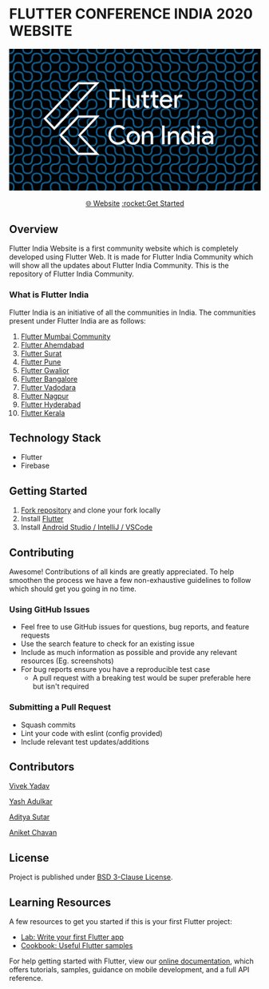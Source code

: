 # FLUTTER CONFERENCE INDIA 2020 WEBSITE

<p align="center">
<img width="800px"  src="github_images/poster.png">
</p>

<p align="center">
<a href="https://flutterindia.dev/">&#127760; Website</a>
<a href="#getting-started">:rocket:Get Started</a>
</p>

## Overview
Flutter India Website is a first community website which is completely developed using Flutter Web. 
It is made for Flutter India Community which will show all the updates about Flutter India Community.
This is the repository of Flutter India Community.

### What is Flutter India
Flutter India is an initiative of all the communities in India. 
The communities present under Flutter India are as follows:
1. <a href="https://www.meetup.com/Mumbai-Flutter/">Flutter Mumbai Community</a>
2. <a href="https://www.meetup.com/FlutterAHM/">Flutter Ahemdabad</a>
3. <a href="https://www.meetup.com/FlutterSurat/">Flutter Surat</a>
4. <a href="https://www.meetup.com/Flutter-Pune-Development-Meetup/">Flutter Pune</a>
5. <a href="https://www.meetup.com/Gwalior-Flutter-Meetup-Group/">Flutter Gwalior</a>
6. <a href="https://www.meetup.com/flutter-bangalore-group/">Flutter Bangalore</a>
7. <a href="https://twitter.com/fluttervadodara">Flutter Vadodara</a>
8. <a href="https://www.meetup.com/flutterngp/">Flutter Nagpur</a>
9. <a href="https://www.meetup.com/Flutter-Hyderabad/">Flutter Hyderabad</a>
10. <a href="https://twitter.com/flutterkerala/">Flutter Kerala</a>

## Technology Stack

- Flutter
- Firebase

## Getting Started

1. [Fork repository](https://github.com/elaishane/Flutter-India-Website/fork) and clone your fork locally
2. Install [Flutter](https://flutter.dev/docs/get-started/install)
3. Install [Android Studio / IntelliJ / VSCode](https://flutter.dev/docs/development/tools/android-studio)

## Contributing

Awesome! Contributions of all kinds are greatly appreciated. To help smoothen the process we have a few non-exhaustive guidelines to follow which should get you going in no time.

### Using GitHub Issues

- Feel free to use GitHub issues for questions, bug reports, and feature requests
- Use the search feature to check for an existing issue
- Include as much information as possible and provide any relevant resources (Eg. screenshots)
- For bug reports ensure you have a reproducible test case
  - A pull request with a breaking test would be super preferable here but isn't required

### Submitting a Pull Request

- Squash commits
- Lint your code with eslint (config provided)
- Include relevant test updates/additions

## Contributors

[Vivek Yadav](https://github.com/viveky259259)

[Yash Adulkar](https://github.com/elaishane)

[Aditya Sutar](https://github.com/aditya305)

[Aniket Chavan](https://github.com/ANIKET2017)



## License

Project is published under [BSD 3-Clause License](LICENSE).

## Learning Resources
A few resources to get you started if this is your first Flutter project:

* [Lab: Write your first Flutter app](https://flutter.dev/docs/get-started/codelab)
* [Cookbook: Useful Flutter samples](https://flutter.dev/docs/cookbook)

For help getting started with Flutter, view our
[online documentation](https://flutter.dev/docs), which offers tutorials, 
samples, guidance on mobile development, and a full API reference.

